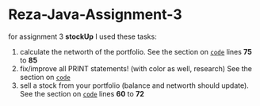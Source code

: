 # Reza-Java-Assignment-3
for assignment 3 **stockUp** I used these tasks:

1. calculate the networth of the portfolio.                                See the section on [`code`](/stockUp/objects/Portfolio.java) lines **75** to **85**
2. fix/improve all PRINT statements! (with color as well, research)        See the section on [`code`](/stockUp/utility/Ink.java) 
3. sell a stock from your portfolio (balance and networth should update).  See the section on [`code`](/stockUp/objects/Portfolio.java) lines **60** to **72**
